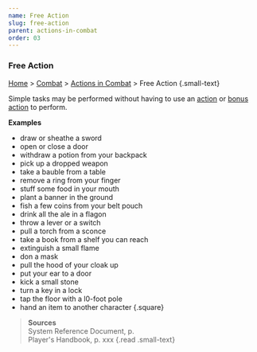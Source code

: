 ```yaml
---
name: Free Action
slug: free-action
parent: actions-in-combat
order: 03
---
```

### Free Action
[Home](dm-operations-center) > [Combat](combat) > [Actions in Combat](actions-in-combat) > Free Action {.small-text}

Simple tasks may be performed without having to use an [action](actions-in-combat) or [bonus action](bonus-action) to perform.

**Examples**
- draw or sheathe a sword
- open or close a door
- withdraw a potion from your backpack
- pick up a dropped weapon
- take a bauble from a table
- remove a ring from your finger
- stuff some food in your mouth
- plant a banner in the ground
- fish a few coins from your belt pouch
- drink all the ale in a flagon
- throw a lever or a switch
- pull a torch from a sconce
- take a book from a shelf you can reach
- extinguish a small flame
- don a mask
- pull the hood of your cloak up
- put your ear to a door
- kick a small stone
- turn a key in a lock
- tap the floor with a l0-foot pole 
- hand an item to another character 
{.square}

> **Sources** <br/>
> System Reference Document, p. <br/>
> Player's Handbook, p. xxx
{.read .small-text}